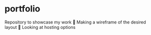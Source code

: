 # portfolio
Repository to showcase my work
🛵  Making a wireframe of the desired layout
🛵  Looking at hosting options
